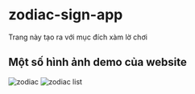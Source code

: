 # zodiac-sign-app
Trang này tạo ra với mục đích xàm lờ chơi
## Một số hình ảnh demo của website
![zodiac](https://cdn.discordapp.com/attachments/955739601530667008/1032684207941623838/zodiac-img.PNG)
![zodiac list](https://cdn.discordapp.com/attachments/947837836856549376/1040274303708561479/Capture.PNG)